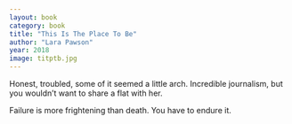 ```yaml
---
layout: book
category: book
title: "This Is The Place To Be"
author: "Lara Pawson"
year: 2018
image: titptb.jpg
---
```


Honest, troubled, some of it seemed a little arch.  Incredible journalism, but you wouldn’t want to share a flat with her.  

<quote>Failure is more frightening than death.  You have to endure it.</quote>
